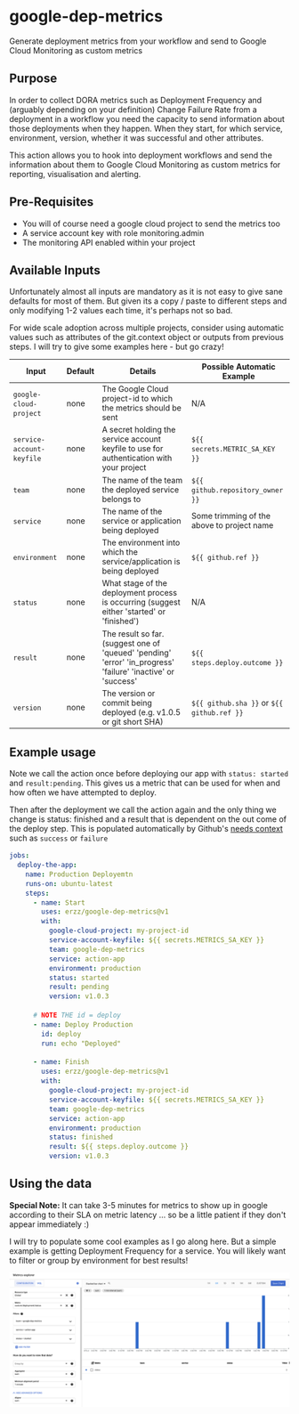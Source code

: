 # google-dep-metrics

Generate deployment metrics from your workflow and send to Google Cloud Monitoring as custom metrics

## Purpose

In order to collect DORA metrics such as Deployment Frequency and (arguably depending on your definition) Change Failure Rate from a deployment in a workflow you need the capacity to send information about those deployments when they happen. When they start, for which service, environment, version, whether it was successful and other attributes.

This action allows you to hook into deployment workflows and send the information about them to Google Cloud Monitoring as custom metrics for reporting, visualisation and alerting.

## Pre-Requisites

- You will of course need a google cloud project to send the metrics too
- A service account key with role monitoring.admin
- The monitoring API enabled within your project

## Available Inputs

Unfortunately almost all inputs are mandatory as it is not easy to give sane defaults for most of them. But given its a copy / paste to different steps and only modifying 1-2 values each time, it's perhaps not so bad.

For wide scale adoption across multiple projects, consider using automatic values such as attributes of the git.context object or outputs from previous steps. I will try to give some examples here - but go crazy!

| Input                     | Default | Details                                                                                                       | Possible Automatic Example                 |
| ------------------------- | ------- | ------------------------------------------------------------------------------------------------------------- | ------------------------------------------ |
| `google-cloud-project`    | none    | The Google Cloud project-id to which the metrics should be sent                                               | N/A                                        |
| `service-account-keyfile` | none    | A secret holding the service account keyfile to use for authentication with your project                      | `${{ secrets.METRIC_SA_KEY }}`             |
| `team`                    | none    | The name of the team the deployed service belongs to                                                          | `${{ github.repository_owner }}`           |
| `service`                 | none    | The name of the service or application being deployed                                                         | Some trimming of the above to project name |
| `environment`             | none    | The environment into which the service/application is being deployed                                          | `${{ github.ref }}`                        |
| `status`                  | none    | What stage of the deployment process is occurring (suggest either 'started' or 'finished')                    | N/A                                        |
| `result`                  | none    | The result so far. (suggest one of 'queued' 'pending' 'error' 'in_progress' 'failure' 'inactive' or 'success' | `${{ steps.deploy.outcome }}`              |
| `version`                 | none    | The version or commit being deployed (e.g. v1.0.5 or git short SHA)                                           | `${{ github.sha }}` or `${{ github.ref }}` |

## Example usage

Note we call the action once before deploying our app with `status: started` and `result:pending`. This gives us a metric that can be used for when and how often we have attempted to deploy.

Then after the deployment we call the action again and the only thing we change is status: finished and a result that is dependent on the out come of the deploy step. This is populated automatically by Github's [needs context](https://docs.github.com/en/actions/reference/context-and-expression-syntax-for-github-actions#needs-context) such as `success` or `failure`

```yaml
jobs:
  deploy-the-app:
    name: Production Deployemtn
    runs-on: ubuntu-latest
    steps:
      - name: Start
        uses: erzz/google-dep-metrics@v1
        with:
          google-cloud-project: my-project-id
          service-account-keyfile: ${{ secrets.METRICS_SA_KEY }}
          team: google-dep-metrics
          service: action-app
          environment: production
          status: started
          result: pending
          version: v1.0.3

      # NOTE THE id = deploy
      - name: Deploy Production
        id: deploy
        run: echo "Deployed"

      - name: Finish
        uses: erzz/google-dep-metrics@v1
        with:
          google-cloud-project: my-project-id
          service-account-keyfile: ${{ secrets.METRICS_SA_KEY }}
          team: google-dep-metrics
          service: action-app
          environment: production
          status: finished
          result: ${{ steps.deploy.outcome }}
          version: v1.0.3
```

## Using the data

**Special Note:** It can take 3-5 minutes for metrics to show up in google according to their SLA on metric latency ... so be a little patient if they don't appear immediately :)

I will try to populate some cool examples as I go along here. But a simple example is getting Deployment Frequency for a service. You will likely want to filter or group by environment for best results!

![GitHub Logo](media/dep_frequency_example.png)
